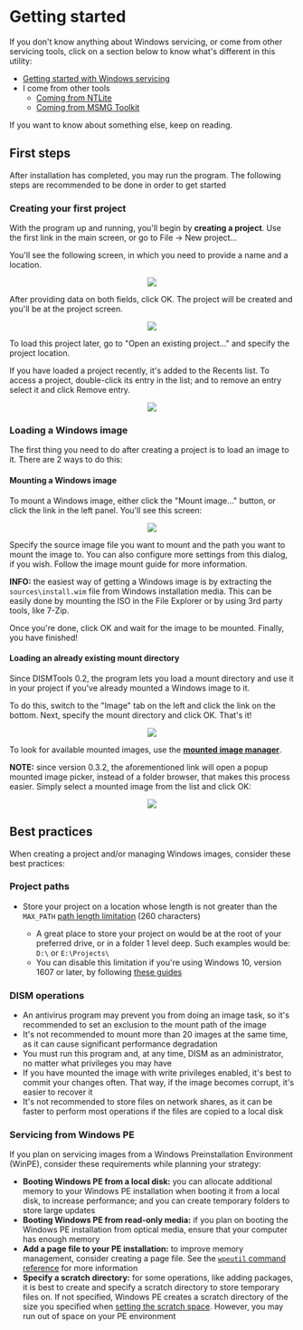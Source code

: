 # Getting started

If you don't know anything about Windows servicing, or come from other servicing tools, click on a section below to know what's different in this utility:

- [Getting started with Windows servicing](./new_to_servicing.md)
- I come from other tools
	- [Coming from NTLite](https://example.com)
	- [Coming from MSMG Toolkit](./msmg_migration.md)

If you want to know about something else, keep on reading.

## First steps

After installation has completed, you may run the program. The following steps are recommended to be done in order to get started

### Creating your first project

With the program up and running, you'll begin by **creating a project**. Use the first link in the main screen, or go to File -> New project...

You'll see the following screen, in which you need to provide a name and a location.

<p align="center">
	<img src="../../res/getting_started/create_a_project.png"/>
</p>

After providing data on both fields, click OK. The project will be created and you'll be at the project screen.

<p align="center">
	<img src="../../res/getting_started/project_view.png"/>
</p>

To load this project later, go to "Open an existing project..." and specify the project location.

If you have loaded a project recently, it's added to the Recents list. To access a project, double-click its entry in the list; and to remove an entry select it and click Remove entry.

<p align="center">
	<img src="../../res/getting_started/recents_list.png"/>
</p>

### Loading a Windows image

The first thing you need to do after creating a project is to load an image to it. There are 2 ways to do this:

#### Mounting a Windows image

To mount a Windows image, either click the "Mount image..." button, or click the link in the left panel. You'll see this screen:

<p align="center">
	<img src="../../res/getting_started/mount_an_image.png" />
</p>

Specify the source image file you want to mount and the path you want to mount the image to. You can also configure more settings from this dialog, if you wish. Follow the image mount guide for more information.

**INFO:** the easiest way of getting a Windows image is by extracting the `sources\install.wim` file from Windows installation media. This can be easily done by mounting the ISO in the File Explorer or by using 3rd party tools, like 7-Zip.

Once you're done, click OK and wait for the image to be mounted. Finally, you have finished!

#### Loading an already existing mount directory

Since DISMTools 0.2, the program lets you load a mount directory and use it in your project if you've already mounted a Windows image to it.

To do this, switch to the "Image" tab on the left and click the link on the bottom. Next, specify the mount directory and click OK. That's it!

<p align="center">
	<img src="../../res/getting_started/load_mount_directory.png" />
</p>

To look for available mounted images, use the [**mounted image manager**](../img_tasks/tools/mimgmgr.md).

**NOTE:** since version 0.3.2, the aforementioned link will open a popup mounted image picker, instead of a folder browser, that makes this process easier. Simply select a mounted image from the list and click OK:

<p align="center">
	<img src="../../res/getting_started/load_mount_directory_new.png" />
</p>

## Best practices

When creating a project and/or managing Windows images, consider these best practices:

### Project paths

- Store your project on a location whose length is not greater than the `MAX_PATH` [path length limitation](https://learn.microsoft.com/en-us/windows/win32/fileio/maximum-file-path-limitation) (260 characters)

	- A great place to store your project on would be at the root of your preferred drive, or in a folder 1 level deep. Such examples would be: `D:\` or `E:\Projects\`
	- You can disable this limitation if you're using Windows 10, version 1607 or later, by following [these guides](https://learn.microsoft.com/en-us/windows/win32/fileio/maximum-file-path-limitation?tabs=registry#enable-long-paths-in-windows-10-version-1607-and-later)

### DISM operations

- An antivirus program may prevent you from doing an image task, so it's recommended to set an exclusion to the mount path of the image
- It's not recommended to mount more than 20 images at the same time, as it can cause significant performance degradation
- You must run this program and, at any time, DISM as an administrator, no matter what privileges you may have
- If you have mounted the image with write privileges enabled, it's best to commit your changes often. That way, if the image becomes corrupt, it's easier to recover it
- It's not recommended to store files on network shares, as it can be faster to perform most operations if the files are copied to a local disk

### Servicing from Windows PE
	
If you plan on servicing images from a Windows Preinstallation Environment (WinPE), consider these requirements while planning your strategy:

- **Booting Windows PE from a local disk:** you can allocate additional memory to your Windows PE installation when booting it from a local disk, to increase performance; and you can create temporary folders to store large updates
- **Booting Windows PE from read-only media:** if you plan on booting the Windows PE installation from optical media, ensure that your computer has enough memory
- **Add a page file to your PE installation:** to improve memory management, consider creating a page file. See the [`wpeutil` command reference](https://learn.microsoft.com/en-us/windows-hardware/manufacture/desktop/wpeutil-command-line-options?view=windows-11#createpagefile) for more information
- **Specify a scratch directory:** for some operations, like adding packages, it is best to create and specify a scratch directory to store temporary files on. If not specified, Windows PE creates a scratch directory of the size you specified when [setting the scratch space](../img_tasks/winpe/set_scratchspace.md). However, you may run out of space on your PE environment
